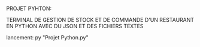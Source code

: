 PROJET PYHTON:


TERMINAL DE GESTION DE STOCK ET DE COMMANDE D'UN RESTAURANT EN PYTHON AVEC 
DU JSON ET DES FICHIERS TEXTES

lancement: py "Projet Python.py"